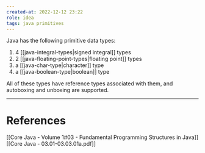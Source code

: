 ```yaml
---
created-at: 2022-12-12 23:22
role: idea
tags: java primitives
---
```


Java has the following primitive data types:

1. 4 [[java-integral-types|signed integral]] types
2. 2 [[java-floating-point-types|floating point]] types
3. a [[java-char-type|character]] type
4. a [[java-boolean-type|boolean]] type

All of these types have reference types associated with them, and autoboxing and unboxing are supported.

---
# References

[[Core Java - Volume 1#03 - Fundamental Programming Structures in Java]]
[[Core Java - 03.01-03.03.01a.pdf]]